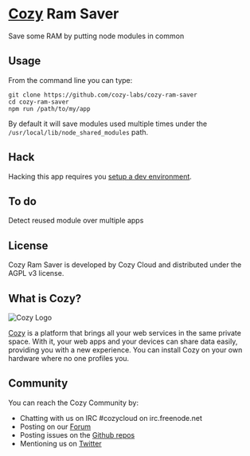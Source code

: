 # [Cozy](http://cozy.io) Ram Saver

Save some RAM by putting node modules in common

## Usage

From the command line you can type:

    git clone https://github.com/cozy-labs/cozy-ram-saver
    cd cozy-ram-saver
    npm run /path/to/my/app

By default it will save modules used multiple times under the `/usr/local/lib/node_shared_modules` path.

## Hack

Hacking this app requires you [setup a dev environment](http://cozy.io/hack/getting-started/).

## To do

Detect reused module over multiple apps

## License

Cozy Ram Saver is developed by Cozy Cloud and distributed under the AGPL v3 license.

## What is Cozy?

![Cozy Logo](https://raw.github.com/mycozycloud/cozy-setup/gh-pages/assets/images/happycloud.png)

[Cozy](http://cozy.io) is a platform that brings all your web services in the
same private space.  With it, your web apps and your devices can share data
easily, providing you
with a new experience. You can install Cozy on your own hardware where no one
profiles you.

## Community

You can reach the Cozy Community by:

* Chatting with us on IRC #cozycloud on irc.freenode.net
* Posting on our [Forum](https://forum.cozy.io/)
* Posting issues on the [Github repos](https://github.com/cozy/)
* Mentioning us on [Twitter](http://twitter.com/mycozycloud)

